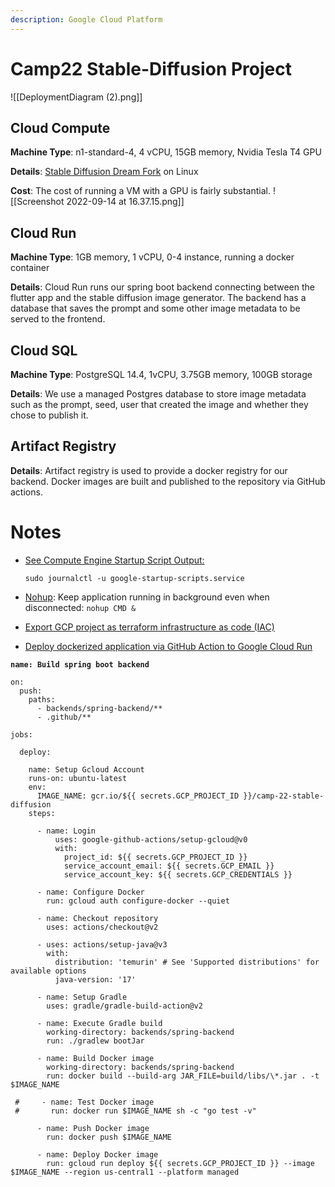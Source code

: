 ```yaml
---
description: Google Cloud Platform
---
```

# Camp22 Stable-Diffusion Project

![[DeploymentDiagram (2).png]]
## Cloud Compute

**Machine Type**: n1-standard-4, 4 vCPU, 15GB memory, Nvidia Tesla T4 GPU

**Details**: [Stable Diffusion Dream Fork](https://github.com/lstein/stable-diffusion/) on Linux

**Cost**: The cost of running a VM with a GPU is fairly substantial.
![[Screenshot 2022-09-14 at 16.37.15.png]]

## Cloud Run

**Machine Type**: 1GB memory, 1 vCPU, 0-4 instance, running a docker container

**Details**: Cloud Run runs our spring boot backend connecting between the flutter app and the stable diffusion image generator. The backend has a database that saves the prompt and some other image metadata to be served to the frontend.

## Cloud SQL

**Machine Type**: PostgreSQL 14.4, 1vCPU, 3.75GB memory, 100GB storage

**Details**: We use a managed Postgres database to store image metadata such as the prompt, seed, user that created the image and whether they chose to publish it.

## Artifact Registry

**Details**: Artifact registry is used to provide a docker registry for our backend. Docker images are built and published to the repository via GitHub actions.

# Notes

*   [See Compute Engine Startup Script Output: ](https://cloud.google.com/compute/docs/instances/startup-scripts/linux#viewing-output)

    ```
    sudo journalctl -u google-startup-scripts.service
    ```
* [Nohup](https://linuxhint.com/how\_to\_use\_nohup\_linux/): Keep application running in background even when disconnected: `nohup CMD &`
* [Export GCP project as terraform infrastructure as code (IAC)](https://cloud.google.com/docs/terraform/resource-management/export)
* [Deploy dockerized application via GitHub Action to Google Cloud Run](https://cloud.google.com/community/tutorials/cicd-cloud-run-github-actions)

<pre class="language-yaml"><code class="lang-yaml"><strong>name: Build spring boot backend
</strong>
on:
  push:
    paths:
      - backends/spring-backend/**
      - .github/**

jobs:

  deploy:

    name: Setup Gcloud Account
    runs-on: ubuntu-latest
    env:
      IMAGE_NAME: gcr.io/${{ secrets.GCP_PROJECT_ID }}/camp-22-stable-diffusion
    steps:

      - name: Login
          uses: google-github-actions/setup-gcloud@v0
          with:
            project_id: ${{ secrets.GCP_PROJECT_ID }}
            service_account_email: ${{ secrets.GCP_EMAIL }}
            service_account_key: ${{ secrets.GCP_CREDENTIALS }}

      - name: Configure Docker
        run: gcloud auth configure-docker --quiet

      - name: Checkout repository
        uses: actions/checkout@v2

      - uses: actions/setup-java@v3
        with:
          distribution: 'temurin' # See 'Supported distributions' for available options
          java-version: '17'

      - name: Setup Gradle
        uses: gradle/gradle-build-action@v2

      - name: Execute Gradle build
        working-directory: backends/spring-backend
        run: ./gradlew bootJar

      - name: Build Docker image
        working-directory: backends/spring-backend
        run: docker build --build-arg JAR_FILE=build/libs/\*.jar . -t $IMAGE_NAME

 #     - name: Test Docker image
 #       run: docker run $IMAGE_NAME sh -c "go test -v"

      - name: Push Docker image
        run: docker push $IMAGE_NAME

      - name: Deploy Docker image
        run: gcloud run deploy ${{ secrets.GCP_PROJECT_ID }} --image $IMAGE_NAME --region us-central1 --platform managed
</code></pre>
